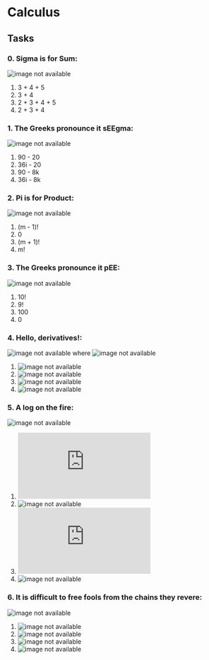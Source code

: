 # Calculus

## Tasks

### 0. Sigma is for Sum:
![image not available](https://latex.codecogs.com/gif.latex?\sum_{i=2}^{5}&space;i)
1. 3 + 4 + 5
2. 3 + 4
3. 2 + 3 + 4 + 5
4. 2 + 3 + 4

### 1. The Greeks pronounce it sEEgma:
![image not available](https://latex.codecogs.com/gif.latex?\sum_{k=1}^{4}&space;9i&space;-&space;2k)
1. 90 - 20
2. 36i - 20
3. 90 - 8k
4. 36i - 8k

### 2. Pi is for Product:
![image not available](https://latex.codecogs.com/gif.latex?\prod_{i&space;=&space;1}^{m}&space;i)
1. (m - 1)!
2. 0
3. (m + 1)!
4. m!

### 3. The Greeks pronounce it pEE:
![image not available](https://latex.codecogs.com/gif.latex?\prod_{i&space;=&space;0}^{10}&space;i)
1. 10!
2. 9!
3. 100
4. 0

### 4. Hello, derivatives!:
![image not available](https://latex.codecogs.com/gif.latex?\frac{dy}{dx}) where ![image not available](https://latex.codecogs.com/gif.latex?y&space;=&space;x^4&space;+&space;3x^3&space;-&space;5x&space;+&space;1)
1. ![image not available](https://latex.codecogs.com/gif.latex?3x^3&space;+&space;6x^2&space;-4)
2. ![image not available](https://latex.codecogs.com/gif.latex?4x^3&space;+&space;6x^2&space;-&space;5)
3. ![image not available](https://latex.codecogs.com/gif.latex?4x^3&space;+&space;9x^2&space;-&space;5)
4. ![image not available](https://latex.codecogs.com/gif.latex?4x^3&space;+&space;9x^2&space;-&space;4)

### 5. A log on the fire:
![image not available](https://latex.codecogs.com/gif.latex?\frac{d&space;(xln(x))}{dx})
1. ![image not available](https://latex.codecogs.com/gif.latex?ln(x))
2. ![image not available](https://latex.codecogs.com/gif.latex?\frac{1}{x}%20+%201)
3. ![image not available](https://latex.codecogs.com/gif.latex?ln(x)%20+%201)
4. ![image not available](https://latex.codecogs.com/gif.latex?\frac{1}{x})

### 6. It is difficult to free fools from the chains they revere:
![image not available](https://latex.codecogs.com/gif.latex?\frac{d&space;(ln(x^2))}{dx})
1. ![image not available](https://latex.codecogs.com/gif.latex?\frac{2}{x})
2. ![image not available](https://latex.codecogs.com/gif.latex?\frac{1}{x^2})
3. ![image not available](https://latex.codecogs.com/gif.latex?\frac{2}{x^2})
4. ![image not available](https://latex.codecogs.com/gif.latex?\frac{1}{x})
